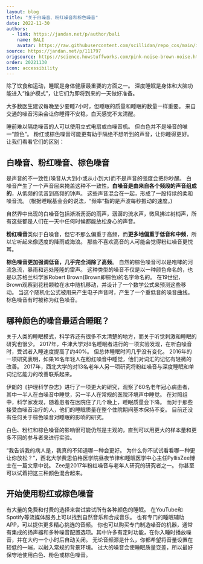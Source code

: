 ```yaml
---
layout: blog
title: "关于白噪音、粉红噪音和棕色噪音"
date: 2022-11-30
authors:
  - link: https://jandan.net/p/author/bali
    name: BALI
    avatar: https://raw.githubusercontent.com/scillidan/repo_cos/main/icon/jin_grey.png
source: https://jandan.net/p/111797
origsource: https://science.howstuffworks.com/pink-noise-brown-noise.htm
order: 20221130
icon: accessibility
---
```


除了饮食和运动，睡眠是身体健康最重要的方面之一。 深度睡眠是身体和大脑功能进入“维护模式”，让它们为即将到来的一天做好准备。

大多数医生建议每晚至少要睡7小时，但睡眠的质量和睡眠的数量一样重要。 来自交通的噪音污染会让你睡得不安稳，白天感觉不太清醒。

睡前难以隔绝噪音的人可以使用立式电扇或白噪音机。 但白色并不是噪音的唯一“颜色”。 粉红或棕色噪音可能更有助于隔绝不想听到的声音，让你睡得更好。 让我们看看它们的区别：

## 白噪音、粉红噪音、棕色噪音

是声音的不一致性(噪音从大到小或从小到大)而不是声音的强度会把你吵醒。 白噪音产生了一个声音层来掩盖这种不一致性。**白噪音是由来自各个频段的声音组成的**，从低频的低音到高频的钟声。 这些声音混合在一起，形成了一股持续的柔和噪音流。 (根据睡眠基金会的说法，“频率”指的是声波每秒振动的速度。)

自然界中出现的白噪音包括淅淅沥沥的雨声，潺潺的流水声，微风拂过树梢声，所有这些都是人们在一天中任何时候都能放松身心的声音。

**粉红噪音**类似于白噪音，但它不那么偏重于高频，而**更多地偏重于低音和中频**，所以它听起来像适度的降雨或海浪。 那些不喜欢高音的人可能会觉得粉红噪音更悦耳。

**棕色噪音更加强调低音，几乎完全消除了高频**。 自然的棕色噪音可以是咆哮的河流急流，暴雨和远处隆隆的雷声。 这种类型的噪音不仅是以一种颜色命名的，也是以苏格兰科学家Robert Brown(Brown即棕色)的名字命名的。 在19世纪，Brown观察到花粉颗粒在水中随机移动，并设计了一个数学公式来预测这些移动。 当这个随机化公式被用来产生电子声音时，产生了一个重低音的噪音曲线。 棕色噪音有时被称为红色噪音。

## 哪种颜色的噪音最适合睡眠？

关于人类的睡眠模式，科学界还有很多不太清楚的地方，而关于听觉刺激和睡眠的研究也很少。 2017年，牛津大学对8名睡眠者进行的一项实验发现，在听白噪音时，受试者入睡速度提高了约40%。 但总体睡眠时间几乎没有变化。 2016年的一项研究表明，如果16名年轻人在粉红噪音中睡觉，他们对词汇的记忆有轻微的改善。 2017年，西北大学的对13名老年人另一项研究将粉红噪音与深度睡眠和单词记忆能力的改善联系起来。

伊朗的《护理科学杂志》进行了一项更大的研究，观察了60名老年冠心病患者，其中一半人在白噪音中睡觉，另一半人在常规的医院环境声中睡觉。 在对照组中，科学家发现，随着患者在医院住了几个晚上，睡眠质量会下降。 而对于那些接受白噪音治疗的人，他们的睡眠质量在整个住院期间基本保持不变。 目前还没有任何关于棕色噪音对睡眠的影响的研究。

白色、粉红和棕色噪音的影响很可能仍然是主观的，直到可以用更大的样本量和更多不同的参与者来进行实验。

“我告诉我的病人是，我真的不知道哪一种会更好。 为什么你不试试看看哪一种更让你放松？”，西北大学费恩伯格医学院昼夜节律和睡眠医学中心主任PyllisZee博士在一篇文章中说。 Zee是2017年粉红噪音与老年人研究的研究者之一。 你甚至可以试着把这三种颜色混合起来。

## 开始使用粉红或棕色噪音

有大量的免费和付费的选择来尝试尝试所有各种颜色的睡眠。 在YouTube和Spotify等流媒体服务上可以找到自然音乐和合成音乐。 也有专门的睡眠辅助APP，可以提供更多精心挑选的音频。 你也可以购买专门制造噪音的机器，通常有集成的扬声器和多种噪音配置选项。其中许多有定时功能，在你入睡时播放噪音，并在大约一个小时后自动关闭。 无论音频源是什么，你都希望将音量设置在较低的一端，以融入常规的背景环境。 过大的噪音会使睡眠质量变差，所以最好保守地使用白色、粉色或棕色噪音。